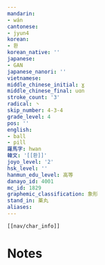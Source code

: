 ```yaml
---
mandarin:
- wán
cantonese:
- jyun4
korean:
- 환
korean_native: ''
japanese:
- GAN
japanese_nanori: ''
vietnamese:
middle_chinese_initial: ɣ
middle_chinese_final: uɑn
stroke_count: '3'
radical: 丶
skip_number: 4-3-4
grade_level: 4
pos: ''
english:
- ball
- pill
羅馬字: hwan
韓文: '[[환]]'
joyo_level: '2'
hsk_level: ''
hanmun_edu_level: 高等
danayo_id: 4001
mc_id: 1829
graphemic_classification: 象形
stand_in: 薬丸
aliases:
---
```

```meta-bind-embed
[[nav/char_info]]
```

# Notes
